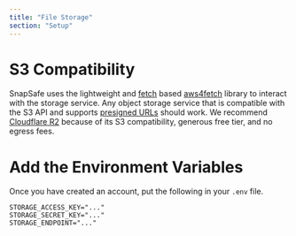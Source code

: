 ```yaml
---
title: "File Storage"
section: "Setup"
---
```


# S3 Compatibility

SnapSafe uses the lightweight and [fetch](https://developer.mozilla.org/en-US/docs/Web/API/Fetch_API) based [aws4fetch](https://github.com/mhart/aws4fetch) library to interact with the storage service. Any object storage service that is compatible with the S3 API and supports [presigned URLs](https://docs.aws.amazon.com/AmazonS3/latest/userguide/using-presigned-url.html) should work. We recommend [Cloudflare R2](https://www.cloudflare.com/developer-platform/r2) because of its S3 compatibility, generous free tier, and no egress fees.

# Add the Environment Variables

Once you have created an account, put the following in your `.env` file.

```
STORAGE_ACCESS_KEY="..."
STORAGE_SECRET_KEY="..."
STORAGE_ENDPOINT="..."
```
